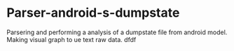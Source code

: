 # Parser-android-s-dumpstate

Parsering and performing a analysis of a dumpstate file from android model.
Making visual graph to ue text raw data. 
dfdf
